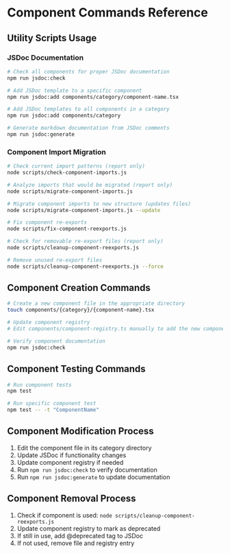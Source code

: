 # Component Commands Reference

## Utility Scripts Usage

### JSDoc Documentation
```bash
# Check all components for proper JSDoc documentation
npm run jsdoc:check

# Add JSDoc template to a specific component
npm run jsdoc:add components/category/component-name.tsx

# Add JSDoc templates to all components in a category
npm run jsdoc:add components/category

# Generate markdown documentation from JSDoc comments
npm run jsdoc:generate
```

### Component Import Migration
```bash
# Check current import patterns (report only)
node scripts/check-component-imports.js

# Analyze imports that would be migrated (report only)
node scripts/migrate-component-imports.js

# Migrate component imports to new structure (updates files)
node scripts/migrate-component-imports.js --update

# Fix component re-exports
node scripts/fix-component-reexports.js

# Check for removable re-export files (report only)
node scripts/cleanup-component-reexports.js

# Remove unused re-export files
node scripts/cleanup-component-reexports.js --force
```

## Component Creation Commands
```bash
# Create a new component file in the appropriate directory
touch components/{category}/{component-name}.tsx

# Update component registry
# Edit components/component-registry.ts manually to add the new component

# Verify component documentation
npm run jsdoc:check
```

## Component Testing Commands
```bash
# Run component tests
npm test

# Run specific component test
npm test -- -t "ComponentName"
```

## Component Modification Process
1. Edit the component file in its category directory
2. Update JSDoc if functionality changes
3. Update component registry if needed
4. Run `npm run jsdoc:check` to verify documentation
5. Run `npm run jsdoc:generate` to update documentation

## Component Removal Process
1. Check if component is used: `node scripts/cleanup-component-reexports.js`
2. Update component registry to mark as deprecated
3. If still in use, add @deprecated tag to JSDoc
4. If not used, remove file and registry entry 